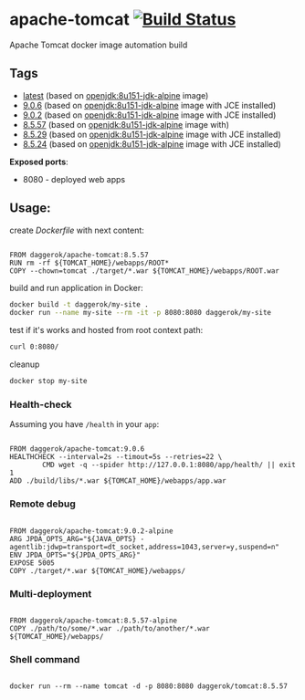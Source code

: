 # apache-tomcat [![Build Status](https://travis-ci.org/daggerok/apache-tomcat.svg?branch=master)](https://travis-ci.org/daggerok/apache-tomcat)
Apache Tomcat docker image automation build

## Tags

- [latest](https://github.com/daggerok/apache-tomcat/blob/master/Dockerfile) (based on [openjdk:8u151-jdk-alpine](https://hub.docker.com/_/openjdk/) image)
- [9.0.6](https://github.com/daggerok/apache-tomcat/blob/9.0.6/Dockerfile) (based on [openjdk:8u151-jdk-alpine](https://hub.docker.com/_/openjdk/) image with JCE installed)
- [9.0.2](https://github.com/daggerok/apache-tomcat/blob/9.0.2/Dockerfile) (based on [openjdk:8u151-jdk-alpine](https://hub.docker.com/_/openjdk/) image with JCE installed)
- [8.5.57](https://github.com/daggerok/apache-tomcat/blob/8.5.57/Dockerfile) (based on [openjdk:8u151-jdk-alpine](https://hub.docker.com/_/openjdk/) image with)
- [8.5.29](https://github.com/daggerok/apache-tomcat/blob/8.5.29/Dockerfile) (based on [openjdk:8u151-jdk-alpine](https://hub.docker.com/_/openjdk/) image with JCE installed)
- [8.5.24](https://github.com/daggerok/apache-tomcat/blob/8.5.24/Dockerfile) (based on [openjdk:8u151-jdk-alpine](https://hub.docker.com/_/openjdk/) image with JCE installed)

**Exposed ports**:

- 8080 - deployed web apps

## Usage:

create _Dockerfile_ with next content:

```

FROM daggerok/apache-tomcat:8.5.57
RUN rm -rf ${TOMCAT_HOME}/webapps/ROOT*
COPY --chown=tomcat ./target/*.war ${TOMCAT_HOME}/webapps/ROOT.war

```

build and run application in Docker:

```bash
docker build -t daggerok/my-site .
docker run --name my-site --rm -it -p 8080:8080 daggerok/my-site
```

test if it's works and hosted from root context path:

```bash
curl 0:8080/
```

cleanup

```bash
docker stop my-site
```

### Health-check

Assuming you have `/health` in your `app`:

```

FROM daggerok/apache-tomcat:9.0.6
HEALTHCHECK --interval=2s --timout=5s --retries=22 \
        CMD wget -q --spider http://127.0.0.1:8080/app/health/ || exit 1
ADD ./build/libs/*.war ${TOMCAT_HOME}/webapps/app.war

```

### Remote debug

```

FROM daggerok/apache-tomcat:9.0.2-alpine
ARG JPDA_OPTS_ARG="${JAVA_OPTS} -agentlib:jdwp=transport=dt_socket,address=1043,server=y,suspend=n"
ENV JPDA_OPTS="${JPDA_OPTS_ARG}"
EXPOSE 5005
COPY ./target/*.war ${TOMCAT_HOME}/webapps/

```

### Multi-deployment

```

FROM daggerok/apache-tomcat:8.5.57-alpine
COPY ./path/to/some/*.war ./path/to/another/*.war ${TOMCAT_HOME}/webapps/

```

### Shell command

```

docker run --rm --name tomcat -d -p 8080:8080 daggerok/tomcat:8.5.57

```
